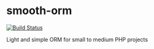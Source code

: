 smooth-orm
==========
[![Build Status](https://travis-ci.org/flowcode/wing-orm.png)](https://travis-ci.org/flowcode/wing-orm)

Light and simple ORM for small to medium PHP projects
